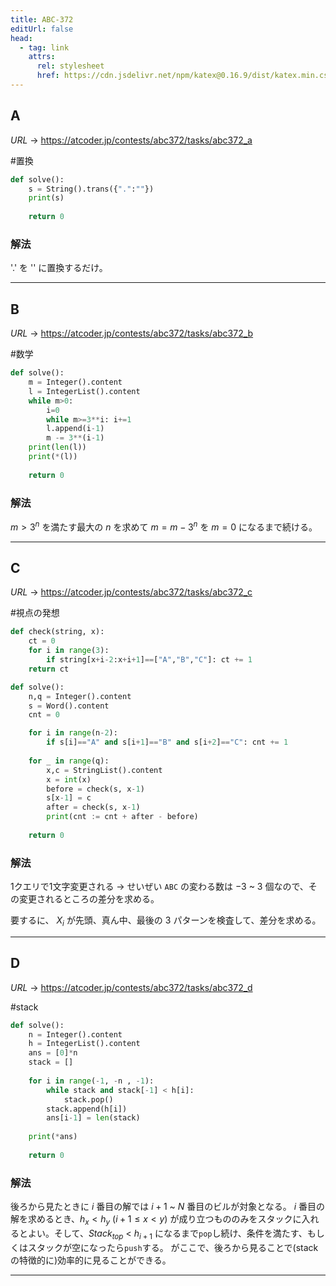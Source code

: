 ```yaml
---
title: ABC-372
editUrl: false
head:
  - tag: link
    attrs:
      rel: stylesheet
      href: https://cdn.jsdelivr.net/npm/katex@0.16.9/dist/katex.min.css
---
```


## A

$URL\:\to$ <https://atcoder.jp/contests/abc372/tasks/abc372_a>

\#置換

```python
def solve():
    s = String().trans({".":""})
    print(s)
    
    return 0
```

### 解法

'.' を '' に置換するだけ。

***

## B

$URL\:\to$ <https://atcoder.jp/contests/abc372/tasks/abc372_b>

\#数学

```python
def solve():
    m = Integer().content
    l = IntegerList().content
    while m>0:
        i=0
        while m>=3**i: i+=1
        l.append(i-1)
        m -= 3**(i-1)
    print(len(l))
    print(*(l))
    
    return 0
```

### 解法

$m > 3^n$ を満たす最大の $n$ を求めて $m = m - 3^n$ を $m = 0$ になるまで続ける。

***

## C

$URL\:\to$ <https://atcoder.jp/contests/abc372/tasks/abc372_c>

\#視点の発想

```python
def check(string, x):
    ct = 0
    for i in range(3):
        if string[x+i-2:x+i+1]==["A","B","C"]: ct += 1
    return ct

def solve():
    n,q = Integer().content
    s = Word().content
    cnt = 0

    for i in range(n-2):
        if s[i]=="A" and s[i+1]=="B" and s[i+2]=="C": cnt += 1
    
    for _ in range(q):
        x,c = StringList().content
        x = int(x)
        before = check(s, x-1)
        s[x-1] = c
        after = check(s, x-1)
        print(cnt := cnt + after - before)
    
    return 0
```

### **解法**

1クエリで1文字変更される
-> せいぜい `ABC` の変わる数は $-3$ \~ $3$ 個なので、その変更されるところの差分を求める。

要するに、
$X_i$ が先頭、真ん中、最後の $3$ パターンを検査して、差分を求める。

***

## D

$URL\:\to$ <https://atcoder.jp/contests/abc372/tasks/abc372_d>

\#stack

```python
def solve():
    n = Integer().content
    h = IntegerList().content
    ans = [0]*n
    stack = []
    
    for i in range(-1, -n , -1):
        while stack and stack[-1] < h[i]:
            stack.pop()
        stack.append(h[i])
        ans[i-1] = len(stack)
    
    print(*ans)
    
    return 0
```

### 解法

後ろから見たときに $i$ 番目の解では $i+1$ \~ $N$ 番目のビルが対象となる。
$i$ 番目の解を求めるとき、$h_x<h_{y}\ (i+1 \le x \lt y)$ が成り立つもののみをスタックに入れるとよい。そして、$Stack_{top}$ $\lt$ $h_{i+1}$ になるまで`pop`し続け、条件を満たす、もしくはスタックが空になったら`push`する。
がここで、後ろから見ることで(stackの特徴的に)効率的に見ることができる。

***
